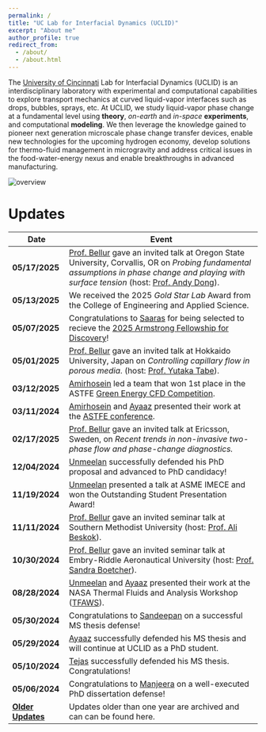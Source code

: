 ```yaml
---
permalink: /
title: "UC Lab for Interfacial Dynamics (UCLID)"
excerpt: "About me"
author_profile: true
redirect_from: 
  - /about/
  - /about.html
---
```


The [University of Cincinnati](https://www.uc.edu/) Lab for Interfacial Dynamics (UCLID) is an interdisciplinary laboratory with experimental and computational capabilities to explore transport mechanics at curved liquid-vapor interfaces such as drops, bubbles, sprays, etc. At UCLID, we study liquid-vapor phase change at a fundamental level using **theory**, _on-earth_ and _in-space_ **experiments**, and computational **modeling**. We then leverage the knowledge gained to pioneer next generation microscale phase change transfer devices, enable new technologies for the upcoming hydrogen economy, develop solutions for thermo-fluid management in microgravity and address critical issues in the food-water-energy nexus and enable breakthroughs in advanced manufacturing.


![overview](/images/research_overview.png "lab overview")


# **Updates**  

| **Date**       | **Event** |
|---------------|--------------------------------------------------------------------------------------------------------------------------------------------------------------------------------------------------------------------------------|
| **05/17/2025** | [Prof. Bellur](https://kishanbellur.github.io/people/kishanbellur) gave an invited talk at Oregon State University, Corvallis, OR on _Probing fundamental assumptions in phase change and playing with surface tension_ (host: [Prof. Andy Dong](https://engineering.oregonstate.edu/people/andy-dong)). |
| **05/13/2025** | We received the 2025 _Gold Star Lab_ Award from the College of Engineering and Applied Science. |
| **05/07/2025** | Congratulations to [Saaras](https://kishanbellur.github.io/people/saaraspakanati) for being selected to recieve the [2025 Armstrong Fellowship for Discovery](https://research.uc.edu/armstrong-institute)!|
| **05/01/2025** | [Prof. Bellur](https://kishanbellur.github.io/people/kishanbellur) gave an invited talk at Hokkaido University, Japan on _Controlling capillary flow in porous media_. (host: [Prof. Yutaka Tabe](https://ecs.eng.hokudai.ac.jp)). |
| **03/12/2025** | [Amirhosein](https://kishanbellur.github.io/people/amirhoseinsarchami) led a team that won 1st place in the ASTFE [Green Energy CFD Competition](https://www.astfe.org/tfec2025/first-annual-astfe-green-energy-cfd-competition/).|
| **03/11/2024** | [Amirhosein](https://kishanbellur.github.io/people/amirhoseinsarchami) and [Ayaaz](https://kishanbellur.github.io/people/ayaazyasin) presented their work at the [ASTFE conference](https://www.astfe.org/tfec2025/). |
| **02/17/2025** | [Prof. Bellur](https://kishanbellur.github.io/people/kishanbellur) gave an invited talk at Ericsson, Sweden, on _Recent trends in non-invasive two-phase flow and phase-change diagnostics._ |
| **12/04/2024** | [Unmeelan](https://kishanbellur.github.io/people/unmeelanchakrabarti) successfully defended his PhD proposal and advanced to PhD candidacy! |
| **11/19/2024** | [Unmeelan](https://kishanbellur.github.io/people/unmeelanchakrabarti) presented a talk at ASME IMECE and won the Outstanding Student Presentation Award! |
| **11/11/2024** | [Prof. Bellur](https://kishanbellur.github.io/people/kishanbellur) gave an invited seminar talk at Southern Methodist University (host: [Prof. Ali Beskok](https://www.smu.edu/lyle/departments/me/people/faculty/beskok-ali)). |
| **10/30/2024** | [Prof. Bellur](https://kishanbellur.github.io/people/kishanbellur) gave an invited seminar talk at Embry-Riddle Aeronautical University (host: [Prof. Sandra Boetcher](https://faculty.erau.edu/Sandra.Boetcher)). |
| **08/28/2024** | [Unmeelan](https://kishanbellur.github.io/people/unmeelanchakrabarti) and [Ayaaz](https://kishanbellur.github.io/people/ayaazyasin) presented their work at the NASA Thermal Fluids and Analysis Workshop ([TFAWS](https://tfaws.nasa.gov)). |
| **05/30/2024** | Congratulations to [Sandeepan](https://kishanbellur.github.io/people/sandeepandasgupta) on a successful MS thesis defense! |
| **05/29/2024** | [Ayaaz](https://kishanbellur.github.io/people/ayaazyasin) successfully defended his MS thesis and will continue at UCLID as a PhD student. |
| **05/10/2024** | [Tejas](https://kishanbellur.github.io/people/tejasmahajani) successfully defended his MS thesis. Congratulations! |
| **05/06/2024** | Congratulations to [Manjeera](https://kishanbellur.github.io/people/manjeeravinnakota) on a well-executed PhD dissertation defense! |
| **[Older Updates](https://kishanbellur.github.io/posts/update)** | Updates older than one year are archived and can can be found here. |
